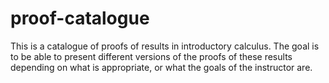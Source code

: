 # proof-catalogue
This is a catalogue of proofs of results in introductory calculus. The goal is to be able to present different versions of the proofs of these results depending on what is appropriate, or what the goals of the instructor are.

